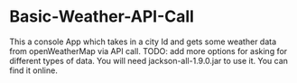 # Basic-Weather-API-Call
This a console App which takes in a city Id and gets some weather data from openWeatherMap via API call. TODO: add more options for asking for different types of data. You will need jackson-all-1.9.0.jar to use it. You can find it online.

